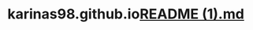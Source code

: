 # karinas98.github.io[README (1).md](https://github.com/karinas98/karinas98.github.io/files/10784964/README.1.md)
